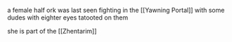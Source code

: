 a female half ork was last seen fighting in the [[Yawning Portal]] with some dudes with eighter eyes tatooted on them

she is part of the [[Zhentarim]]
